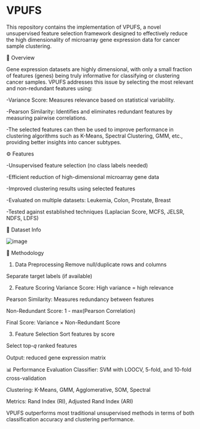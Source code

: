 # VPUFS
This repository contains the implementation of VPUFS, a novel unsupervised feature selection framework designed to effectively reduce the high dimensionality of microarray gene expression data for cancer sample clustering.

📌 Overview


Gene expression datasets are highly dimensional, with only a small fraction of features (genes) being truly informative for classifying or clustering cancer samples. VPUFS addresses this issue by selecting the most relevant and non-redundant features using:

-Variance Score: Measures relevance based on statistical variability.

-Pearson Similarity: Identifies and eliminates redundant features by measuring pairwise correlations.

-The selected features can then be used to improve performance in clustering algorithms such as K-Means, Spectral Clustering, GMM, etc., providing better insights into cancer subtypes.


⚙️ Features


-Unsupervised feature selection (no class labels needed)

-Efficient reduction of high-dimensional microarray gene data

-Improved clustering results using selected features

-Evaluated on multiple datasets: Leukemia, Colon, Prostate, Breast

-Tested against established techniques (Laplacian Score, MCFS, JELSR, NDFS, LDFS)


📁 Dataset Info

![image](https://github.com/user-attachments/assets/7c35a5e6-5cda-4338-9079-d74692f7a8e6)


🧮 Methodology
1. Data Preprocessing
Remove null/duplicate rows and columns

Separate target labels (if available)

2. Feature Scoring
Variance Score: High variance = high relevance

Pearson Similarity: Measures redundancy between features

Non-Redundant Score: 1 - max(Pearson Correlation)

Final Score: Variance × Non-Redundant Score

3. Feature Selection
Sort features by score

Select top-𝑞 ranked features

Output: reduced gene expression matrix

📊 Performance Evaluation
Classifier: SVM with LOOCV, 5-fold, and 10-fold cross-validation

Clustering: K-Means, GMM, Agglomerative, SOM, Spectral

Metrics: Rand Index (RI), Adjusted Rand Index (ARI)

VPUFS outperforms most traditional unsupervised methods in terms of both classification accuracy and clustering performance.
